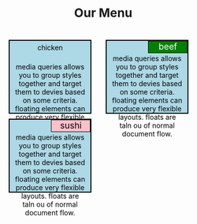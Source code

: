 <!DOCTYPE html>
<html>
<head>
	<meta charset="utf-8">
	<title> module2 assignment </title>
	<style>
		*{
			box-sizing: border-box;
			margin: 0;
			padding: 5px;
		}
		h1{
			margin-bottom: 25px;
			text-align: center;
			font-size: 175%;
		}
		section{
		border: 2px solid black;
		background-color: lightblue;
		width: 90%;
		height: 150px;
		text-align: center;
		float: left;
		color: black;
		position: relative;	
		clear: left;
	}

	p1{
		width: 80px;
		height: 25px;
		padding: 0px 1px 1px 1px;
		border: 1px solid black;
		background-color: maroon;
		text-align: center;
		color: white;
		font-size: 125%;
		position: absolute;
		top: 0px;
		right: 0px;

		
	}
	p2{
		width: 80px;
		height: 25px;
		padding: 0px 1px 1px 1px;
		text-align: center;
		border: 1px solid black;
		background-color: green;
		color: white;
		margin-bottom: 2px;
		position: absolute;
		top: 0px;
		right: 0px;
		font-size: 125%;
	}
	p3{
		width: 80px;
		height: 25px;
		
		padding: 0px 1px 1px 1px;
		text-align: center;
		border: 1px solid black;
		background-color: pink;
		color: black;
		margin-bottom: 2px;
		position: absolute;
		top: 0px;
		right: 0px;
		font-size: 125%;
	}

		.row{
			width: 100%;
		}
		@media(min-width: 992px){
			.col-lg-4{
				width: 33.33%;
				float: left;
			}
		}
		@media(max-width: 991px) and (min-width: 768px){
        	.col-md-6{
	       		width: 50%;
				float: left;
}
		}
		@media(max-width: 767px){
			.col-sm-12{
				width: 100%;
				float: left;
			}
		}
	</style>
</head>
<body>
<h1> Our Menu</h1>
<div class="row">
	<div class="col-lg-4 col-md-6 col-sm-12"> <section> <p1> chicken </p1> <div><br> media queries allows you to group styles together and target them to devies based on some criteria. floating elements can produce very flexible layouts. floats are taln ou of normal document flow.</div> </section> </div>
	<div class="col-lg-4 col-md-6 col-sm-12"> <section> <p2> beef</p2> <div> <br> media queries allows you to group styles together and target them to devies based on some criteria. floating elements can produce very flexible layouts. floats are taln ou of normal document flow. </div> </section> </div>
	<div class="col-lg-4 col-md-6 col-sm-12"> <section> <p3> sushi </p3> <div> <br> media queries allows you to group styles together and target them to devies based on some criteria. floating elements can produce very flexible layouts. floats are taln ou of normal document flow.</div> </section> </div>
</div>
</body>
</html>
